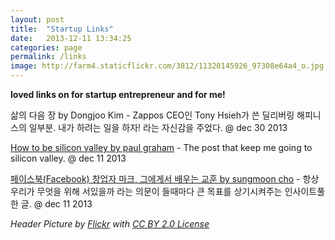 ```yaml
---
layout: post
title:  "Startup Links"
date:   2013-12-11 13:34:25
categories: page
permalink: /links
image: http://farm4.staticflickr.com/3812/11320145926_97308e64a4_o.jpg
---
```


**loved links on for startup entrepreneur and for me!**

<a herf="http://allaboutetp.wordpress.com/2012/07/27/zappos/">삶의 다음 장 by Dongjoo Kim</a> - Zappos CEO인 Tony Hsieh가 쓴 딜리버링 해피니스의 일부분. 내가 하려는 일을 하자! 라는 자신감을 주었다. @ dec 30 2013

<a href="http://paulgraham.com/siliconvalley.html">How to be silicon valley by paul graham</a> - The post that keep 
me going to silicon valley. @ dec 11 2013

<a href="http://sungmooncho.com/2010/04/21/facebook/">페이스북(Facebook) 창업자 마크, 그에게서 배우는 교훈 by sungmoon cho</a> - 
항상 우리가 무엇을 위해 서있을까 라는 의문이 들때마다 큰 목표를 상기시켜주는 인사이트풀한 글. @ dec 11 2013

*Header Picture by <a href="http://www.flickr.com/photos/captainjansson/3326302992">Flickr</a> with <a href="http://creativecommons.org/licenses/by/2.0/">CC BY 2.0 License</a>*
